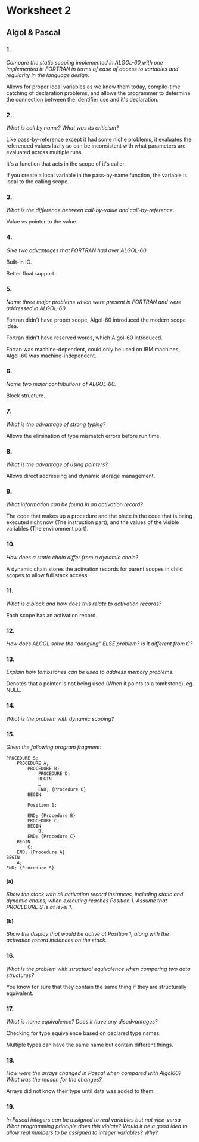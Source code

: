 # Worksheet 2

## Algol & Pascal

### 1.

*Compare the static scoping implemented in ALGOL-60 with one implemented in
FORTRAN in terms of ease of access to variables and regularity in the language
design.*

Allows for proper local variables as we know them today, compile-time catching
of declaration problems, and allows the programmer to determine the connection
between the identifier use and it's declaration.

### 2.

*What is call by name? What was its criticism?*

Like pass-by-reference except it had some niche problems, it evaluates the
referenced values lazily so can be inconsistent with what parameters are
evaluated across multiple runs.

It's a function that acts in the scope of it's caller.

If you create a local variable in the pass-by-name function, the variable is
local to the calling scope.

### 3.

*What is the difference between call-by-value and call-by-reference.*

Value vs pointer to the value.

### 4.

*Give two advantages that FORTRAN had over ALGOL-60.*

Built-in IO.

Better float support.

### 5.

*Name three major problems which were present in FORTRAN and were
addressed in ALGOL-60.*

Fortran didn't have proper scope, Algol-60 introduced the modern scope idea.

Fortran didn't have reserved words, which Algol-60 introduced.

Fortan was machine-dependent, could only be used on IBM machines, Algol-60
was machine-independent.

### 6.

*Name two major contributions of ALGOL-60.*

Block structure.

### 7.

*What is the advantage of strong typing?*

Allows the elimination of type mismatch errors before run time.

### 8.

*What is the advantage of using pointers?*

Allows direct addressing and dynamic storage management.

### 9.

*What information can be found in an activation record?*

The code that makes up a procedure and the place in the code that is being
executed right now (The instruction part), and the values of the visible
variables (The environment part).

### 10.

*How does a static chain differ from a dynamic chain?*

A dynamic chain stores the activation records for parent scopes in child
scopes to allow full stack access.

### 11.

*What is a block and how does this relate to activation records?*

Each scope has an activation record.

### 12.

*How does ALGOL solve the “dangling” ELSE problem? Is it different from C?*

### 13.

*Explain how tombstones can be used to address memory problems.*

Denotes that a pointer is not being used (When it points to a tombstone), eg.
NULL.

### 14.

*What is the problem with dynamic scoping?*

### 15.

*Given the following program fragment:*

```algol
PROCEDURE S; 
    PROCEDURE A;
        PROCEDURE B;
            PROCEDURE D;
            BEGIN
            …
            END; {Procedure D}
        BEGIN

        Position 1;

        END; {Procedure B}
        PROCEDURE C;
        BEGIN
            B;
        END; {Procedure C}
    BEGIN
        C;
    END; {Procedure A}
BEGIN
    A;
END; {Procedure S}
```

#### (a)

*Show the stack with all activation record instances, including static and
dynamic chains, when executing reaches Position 1. Assume that PROCEDURE S
is at level 1.*

#### (b)

*Show the display that would be active at Position 1, along with the 
activation record instances on the stack.*

### 16.

*What is the problem with structural equivalence when comparing two data
structures?*

You know for sure that they contain the same thing if they are structurally
equivalent.

### 17.

*What is name equivalence? Does it have any disadvantages?*

Checking for type equivalence based on declared type names.

Multiple types can have the same name but contain different things.

### 18.

*How were the arrays changed in Pascal when compared with Algol60? What was
the reason for the changes?*

Arrays did not know their type until data was added to them.

### 19.

*In Pascal integers can be assigned to real variables but not vice-versa. What
programming principle does this violate? Would it be a good idea to allow real
numbers to be assigned to integer variables? Why?*

